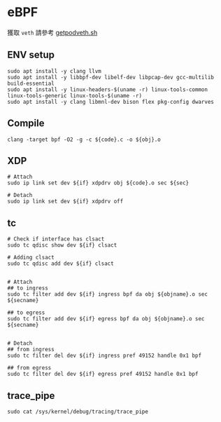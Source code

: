 # eBPF
獲取 `veth` 請參考 [getpodveth.sh](https://github.com/vincent5753/MASTER-VP/blob/main/eBPF/getpodveth.sh)

## ENV setup
```
sudo apt install -y clang llvm
sudo apt install -y libbpf-dev libelf-dev libpcap-dev gcc-multilib build-essential
sudo apt install -y linux-headers-$(uname -r) linux-tools-common linux-tools-generic linux-tools-$(uname -r)
sudo apt install -y clang libmnl-dev bison flex pkg-config dwarves
```

## Compile
```
clang -target bpf -O2 -g -c ${code}.c -o ${obj}.o
```

## XDP
```
# Attach
sudo ip link set dev ${if} xdpdrv obj ${code}.o sec ${sec}

# Detach
sudo ip link set dev ${if} xdpdrv off
```

## tc
```
# Check if interface has clsact
sudo tc qdisc show dev ${if} clsact

# Adding clsact
sudo tc qdisc add dev ${if} clsact


# Attach
## to ingress
sudo tc filter add dev ${if} ingress bpf da obj ${objname}.o sec ${secname}

## to egress
sudo tc filter add dev ${if} egress bpf da obj ${objname}.o sec ${secname}


# Detach
## from ingress
sudo tc filter del dev ${if} ingress pref 49152 handle 0x1 bpf

## from egress
sudo tc filter del dev ${if} egress pref 49152 handle 0x1 bpf
```

## trace_pipe
```
sudo cat /sys/kernel/debug/tracing/trace_pipe
```
